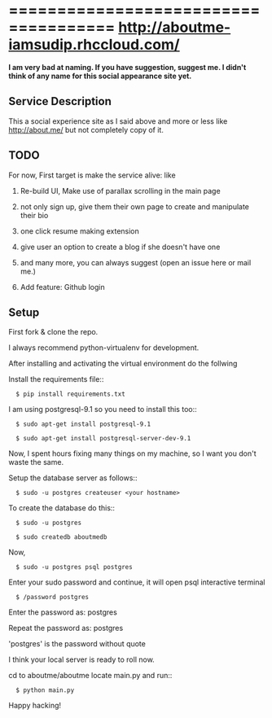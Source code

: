 =====================================
http://aboutme-iamsudip.rhccloud.com/
=====================================

**I am very bad at naming. If you have suggestion, suggest me. I didn't think of any name for this social appearance site yet.**

Service Description
-------------------

This a social experience site as I said above and more or less like http://about.me/ but not completely copy of it.

TODO
----

For now, First target is make the service alive: like

1. Re-build UI, Make use of parallax scrolling in the main page

2. not only sign up, give them their own page to create and manipulate their bio

3. one click resume making extension

4. give user an option to create a blog if she doesn't have one

5. and many more, you can always suggest (open an issue here or mail me.)

6. Add feature: Github login

Setup
-----

First fork & clone the repo.

I always recommend python-virtualenv for development.

After installing and activating the virtual environment do the follwing

Install the requirements file::

      $ pip install requirements.txt


I am using postgresql-9.1 so you need to install this too::

      $ sudo apt-get install postgresql-9.1

      $ sudo apt-get install postgresql-server-dev-9.1

Now, I spent hours fixing many things on my machine, so I want you don't waste the same.


Setup the database server as follows::

      $ sudo -u postgres createuser <your hostname>

To create the database do this::

      $ sudo -u postgres

      $ sudo createdb aboutmedb 

Now,

      $ sudo -u postgres psql postgres

Enter your sudo password and continue, it will open psql interactive terminal

      $ /password postgres

Enter the password as: postgres

Repeat the password as: postgres

'postgres' is the password without quote

I think your local server is ready to roll now.

cd to aboutme/aboutme locate main.py and run::

      $ python main.py

Happy hacking!

